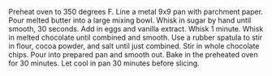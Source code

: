 Preheat oven to 350 degrees F. Line a metal 9x9 pan with parchment paper.
Pour melted butter into a large mixing bowl. Whisk in sugar by hand until smooth, 30 seconds.
Add in eggs and vanilla extract. Whisk 1 minute.
Whisk in melted chocolate until combined and smooth.
Use a rubber spatula to stir in flour, cocoa powder, and salt until just combined. Stir in whole chocolate chips.
Pour into prepared pan and smooth out.
Bake in the preheated oven for 30 minutes. Let cool in pan 30 minutes before slicing.
